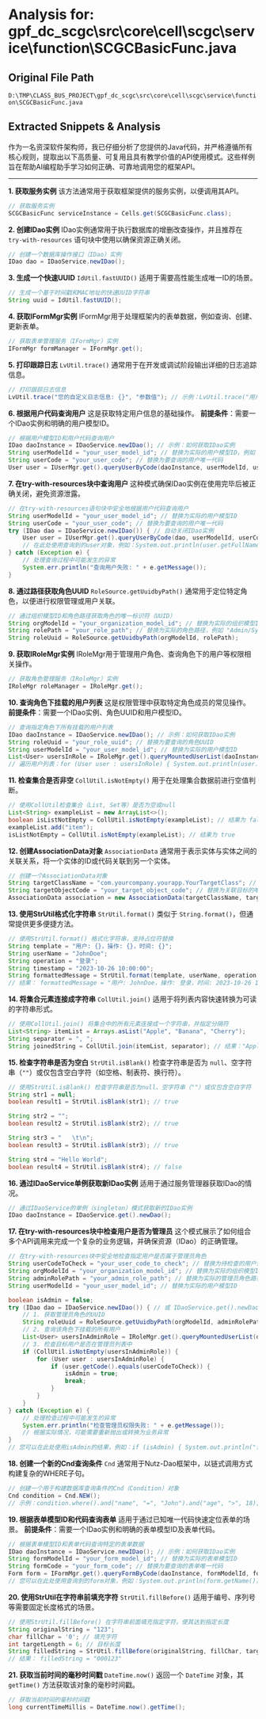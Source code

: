 # Analysis for: gpf_dc_scgc\src\core\cell\scgc\service\function\SCGCBasicFunc.java

## Original File Path
`D:\TMP\CLASS_BUS_PROJECT\gpf_dc_scgc\src\core\cell\scgc\service\function\SCGCBasicFunc.java`

## Extracted Snippets & Analysis
作为一名资深软件架构师，我已仔细分析了您提供的Java代码，并严格遵循所有核心规则，提取出以下高质量、可复用且具有教学价值的API使用模式。这些样例旨在帮助AI编程助手学习如何正确、可靠地调用您的框架API。

---

**1. 获取服务实例**
该方法通常用于获取框架提供的服务实例，以便调用其API。
```java
// 获取服务实例
SCGCBasicFunc serviceInstance = Cells.get(SCGCBasicFunc.class);
```

**2. 创建IDao实例**
IDao实例通常用于执行数据库的增删改查操作，并且推荐在 `try-with-resources` 语句块中使用以确保资源正确关闭。
```java
// 创建一个数据库操作接口（IDao）实例
IDao dao = IDaoService.newIDao();
```

**3. 生成一个快速UUID**
`IdUtil.fastUUID()` 适用于需要高性能生成唯一ID的场景。
```java
// 生成一个基于时间戳和MAC地址的快速UUID字符串
String uuid = IdUtil.fastUUID();
```

**4. 获取IFormMgr实例**
IFormMgr用于处理框架内的表单数据，例如查询、创建、更新表单。
```java
// 获取表单管理服务（IFormMgr）实例
IFormMgr formManager = IFormMgr.get();
```

**5. 打印跟踪日志**
`LvUtil.trace()` 通常用于在开发或调试阶段输出详细的日志追踪信息。
```java
// 打印跟踪日志信息
LvUtil.trace("您的自定义日志信息: {}", "参数值"); // 示例：LvUtil.trace("用户{}登录成功", "admin");
```

**6. 根据用户代码查询用户**
这是获取特定用户信息的基础操作。
**前提条件**：需要一个IDao实例和明确的用户模型ID。
```java
// 根据用户模型ID和用户代码查询用户
IDao daoInstance = IDaoService.newIDao(); // 示例：如何获取IDao实例
String userModelId = "your_user_model_id"; // 替换为实际的用户模型ID，例如 "DefaultUserModel"
String userCode = "your_user_code"; // 替换为要查询的用户唯一代码
User user = IUserMgr.get().queryUserByCode(daoInstance, userModelId, userCode);
```

**7. 在try-with-resources块中查询用户**
这种模式确保IDao实例在使用完毕后被正确关闭，避免资源泄露。
```java
// 在try-with-resources语句块中安全地根据用户代码查询用户
String userModelId = "your_user_model_id"; // 替换为实际的用户模型ID
String userCode = "your_user_code"; // 替换为要查询的用户唯一代码
try (IDao dao = IDaoService.newIDao()) { // 自动关闭IDao实例
    User user = IUserMgr.get().queryUserByCode(dao, userModelId, userCode);
    // 在此处使用查询到的user对象，例如：System.out.println(user.getFullName());
} catch (Exception e) {
    // 处理查询过程中可能发生的异常
    System.err.println("查询用户失败: " + e.getMessage());
}
```

**8. 通过路径获取角色UUID**
`RoleSource.getUuidbyPath()` 通常用于定位特定角色，以便进行权限管理或用户关联。
```java
// 通过组织模型ID和角色路径获取角色的唯一标识符（UUID）
String orgModelId = "your_organization_model_id"; // 替换为实际的组织模型ID
String rolePath = "your_role_path"; // 替换为实际的角色路径，例如 "Admin/SystemAdmin"
String roleUuid = RoleSource.getUuidbyPath(orgModelId, rolePath);
```

**9. 获取IRoleMgr实例**
IRoleMgr用于管理用户角色、查询角色下的用户等权限相关操作。
```java
// 获取角色管理服务（IRoleMgr）实例
IRoleMgr roleManager = IRoleMgr.get();
```

**10. 查询角色下挂载的用户列表**
这是权限管理中获取特定角色成员的常见操作。
**前提条件**：需要一个IDao实例、角色UUID和用户模型ID。
```java
// 查询指定角色下所有挂载的用户列表
IDao daoInstance = IDaoService.newIDao(); // 示例：如何获取IDao实例
String roleUuid = "your_role_uuid"; // 替换为要查询的角色UUID
String userModelId = "your_user_model_id"; // 替换为实际的用户模型ID
List<User> usersInRole = IRoleMgr.get().queryMountedUserList(daoInstance, roleUuid, userModelId);
// 遍历用户列表：for (User user : usersInRole) { System.out.println(user.getFullName()); }
```

**11. 检查集合是否非空**
`CollUtil.isNotEmpty()` 用于在处理集合数据前进行空值判断。
```java
// 使用CollUtil检查集合（List, Set等）是否为空或null
List<String> exampleList = new ArrayList<>();
boolean isListNotEmpty = CollUtil.isNotEmpty(exampleList); // 结果为 false
exampleList.add("item");
isListNotEmpty = CollUtil.isNotEmpty(exampleList); // 结果为 true
```

**12. 创建AssociationData对象**
`AssociationData` 通常用于表示实体与实体之间的关联关系，将一个实体的ID或代码关联到另一个实体。
```java
// 创建一个AssociationData对象
String targetClassName = "com.yourcompany.yourapp.YourTargetClass"; // 替换为关联目标类的完全限定名
String targetObjectCode = "your_target_object_code"; // 替换为关联目标的唯一代码
AssociationData association = new AssociationData(targetClassName, targetObjectCode);
```

**13. 使用StrUtil格式化字符串**
`StrUtil.format()` 类似于 `String.format()`，但通常提供更多便捷方法。
```java
// 使用StrUtil.format() 格式化字符串，支持占位符替换
String template = "用户: {}，操作: {}，时间: {}";
String userName = "JohnDoe";
String operation = "登录";
String timestamp = "2023-10-26 10:00:00";
String formattedMessage = StrUtil.format(template, userName, operation, timestamp);
// 结果： formattedMessage = "用户: JohnDoe，操作: 登录，时间: 2023-10-26 10:00:00"
```

**14. 将集合元素连接成字符串**
`CollUtil.join()` 适用于将列表内容快速转换为可读的字符串形式。
```java
// 使用CollUtil.join() 将集合中的所有元素连接成一个字符串，并指定分隔符
List<String> itemList = Arrays.asList("Apple", "Banana", "Cherry");
String separator = ", ";
String joinedString = CollUtil.join(itemList, separator); // 结果："Apple, Banana, Cherry"
```

**15. 检查字符串是否为空白**
`StrUtil.isBlank()` 检查字符串是否为 `null`、空字符串（`""`）或仅包含空白字符（如空格、制表符、换行符）。
```java
// 使用StrUtil.isBlank() 检查字符串是否为null、空字符串（""）或仅包含空白字符
String str1 = null;
boolean result1 = StrUtil.isBlank(str1); // true

String str2 = "";
boolean result2 = StrUtil.isBlank(str2); // true

String str3 = "   \t\n";
boolean result3 = StrUtil.isBlank(str3); // true

String str4 = "Hello World";
boolean result4 = StrUtil.isBlank(str4); // false
```

**16. 通过IDaoService单例获取新IDao实例**
适用于通过服务管理器获取IDao的情况。
```java
// 通过IDaoService的单例（singleton）模式获取新的IDao实例
IDao daoInstance = IDaoService.get().newDao();
```

**17. 在try-with-resources块中检查用户是否为管理员**
这个模式展示了如何组合多个API调用来完成一个复杂的业务逻辑，并确保资源（IDao）的正确管理。
```java
// 在try-with-resources块中安全地检查指定用户是否属于管理员角色
String userCodeToCheck = "your_user_code_to_check"; // 替换为待检查的用户代码
String orgModelId = "your_organization_model_id"; // 替换为实际的组织模型ID
String adminRolePath = "your_admin_role_path"; // 替换为实际的管理员角色路径，例如 "System/Admin"
String userModelId = "your_user_model_id"; // 替换为实际的用户模型ID

boolean isAdmin = false;
try (IDao dao = IDaoService.newIDao()) { // 或 IDaoService.get().newDao()
    // 1. 获取管理员角色的UUID
    String roleUuid = RoleSource.getUuidbyPath(orgModelId, adminRolePath);
    // 2. 查询该角色下挂载的所有用户
    List<User> usersInAdminRole = IRoleMgr.get().queryMountedUserList(dao, roleUuid, userModelId);
    // 3. 检查目标用户是否在管理员列表中
    if (CollUtil.isNotEmpty(usersInAdminRole)) {
        for (User user : usersInAdminRole) {
            if (user.getCode().equals(userCodeToCheck)) {
                isAdmin = true;
                break;
            }
        }
    }
} catch (Exception e) {
    // 处理检查过程中可能发生的异常
    System.err.println("检查管理员权限失败: " + e.getMessage());
    // 根据实际情况，可能需要重新抛出或转换为业务异常
}
// 您可以在此处使用isAdmin的结果，例如：if (isAdmin) { System.out.println("该用户是管理员"); }
```

**18. 创建一个新的Cnd查询条件**
`Cnd` 通常用于Nutz-Dao框架中，以链式调用方式构建复杂的WHERE子句。
```java
// 创建一个用于构建数据库查询条件的Cnd（Condition）对象
Cnd condition = Cnd.NEW();
// 示例：condition.where().and("name", "=", "John").and("age", ">", 18);
```

**19. 根据表单模型ID和代码查询表单**
适用于通过已知唯一代码快速定位表单的场景。
**前提条件**：需要一个IDao实例和明确的表单模型ID及表单代码。
```java
// 根据表单模型ID和表单代码查询特定的表单数据
IDao daoInstance = IDaoService.newIDao(); // 示例：如何获取IDao实例
String formModelId = "your_form_model_id"; // 替换为实际的表单模型ID
String formCode = "your_form_code"; // 替换为要查询的表单唯一代码
Form form = IFormMgr.get().queryFormByCode(daoInstance, formModelId, formCode);
// 您可以在此处使用查询到的form对象，例如：System.out.println(form.getName());
```

**20. 使用StrUtil在字符串前填充字符**
`StrUtil.fillBefore()` 适用于编号、序列号等需要固定长度格式的场景。
```java
// 使用StrUtil.fillBefore() 在字符串前面填充指定字符，使其达到指定长度
String originalString = "123";
char fillChar = '0'; // 填充字符
int targetLength = 6; // 目标长度
String filledString = StrUtil.fillBefore(originalString, fillChar, targetLength);
// 结果： filledString = "000123"
```

**21. 获取当前时间的毫秒时间戳**
`DateTime.now()` 返回一个 `DateTime` 对象，其 `getTime()` 方法获取该对象的毫秒时间戳。
```java
// 获取当前时间的毫秒时间戳
long currentTimeMillis = DateTime.now().getTime();
```